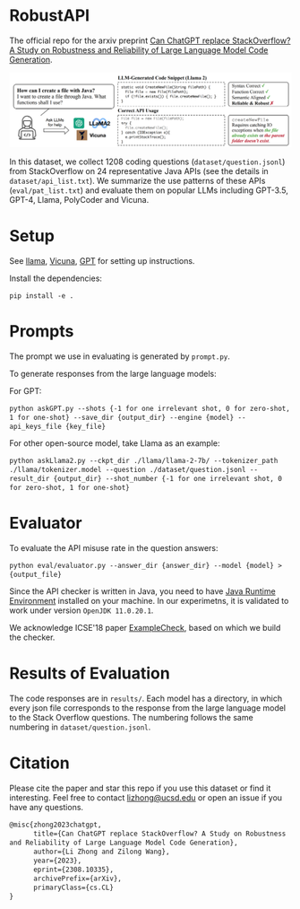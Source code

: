 # RobustAPI

The official repo for the arxiv preprint [Can ChatGPT replace StackOverflow? A Study on Robustness and Reliability of Large Language Model Code Generation](https://arxiv.org/pdf/2308.10335.pdf).

![Alt text](image.png)

In this dataset, we collect 1208 coding questions (`dataset/question.jsonl`) from StackOverflow on 24 representative Java APIs (see the details in `dataset/api_list.txt`). We summarize the
use patterns of these APIs (`eval/pat_list.txt`) and evaluate them on popular LLMs including GPT-3.5, GPT-4, Llama, PolyCoder and Vicuna.

# Setup

See [llama](https://github.com/facebookresearch/llama), [Vicuna](https://github.com/vicuna-tools/vicuna-installation-guide), [GPT](https://platform.openai.com/docs/guides/gpt) for setting up instructions.

Install the dependencies:
```
pip install -e .
```

# Prompts
The prompt we use in evaluating is generated by `prompt.py`.

To generate responses from the large language models:

For GPT:
```
python askGPT.py --shots {-1 for one irrelevant shot, 0 for zero-shot, 1 for one-shot} --save_dir {output_dir} --engine {model} --api_keys_file {key_file}
```

For other open-source model, take Llama as an example:
```
python askLlama2.py --ckpt_dir ./llama/llama-2-7b/ --tokenizer_path ./llama/tokenizer.model --question ./dataset/question.jsonl --result_dir {output_dir} --shot_number {-1 for one irrelevant shot, 0 for zero-shot, 1 for one-shot}
```

# Evaluator
To evaluate the API misuse rate in the question answers:
```
python eval/evaluator.py --answer_dir {answer_dir} --model {model} > {output_file}
```
Since the API checker is written in Java, you need to have [Java Runtime Environment](https://ubuntu.com/tutorials/install-jre) installed on your machine. In our experimetns, it is validated to work under version `OpenJDK 11.0.20.1`.

We acknowledge ICSE'18 paper [ExampleCheck](https://tianyi-zhang.github.io/files/icse2018-examplecheck.pdf), based on which we build the checker.

# Results of Evaluation
The code responses are in `results/`. Each model has a directory, in which every json file corresponds to the response from the large language model to the Stack Overflow questions. The numbering follows the same numbering in `dataset/question.jsonl`.

# Citation
Please cite the paper and star this repo if you use this dataset or find it interesting. Feel free to contact lizhong@ucsd.edu or open an issue if you have any questions.
```
@misc{zhong2023chatgpt,
      title={Can ChatGPT replace StackOverflow? A Study on Robustness and Reliability of Large Language Model Code Generation}, 
      author={Li Zhong and Zilong Wang},
      year={2023},
      eprint={2308.10335},
      archivePrefix={arXiv},
      primaryClass={cs.CL}
}
```
